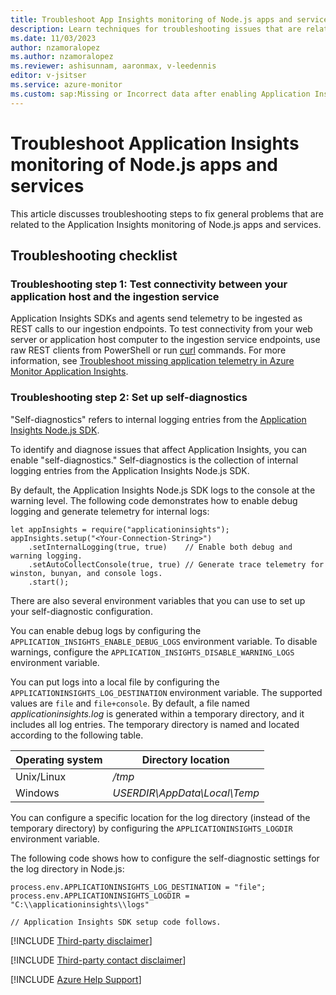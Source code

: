 ```yaml
---
title: Troubleshoot App Insights monitoring of Node.js apps and services
description: Learn techniques for troubleshooting issues that are related to the Application Insights monitoring of Node.js applications and services.
ms.date: 11/03/2023
author: nzamoralopez
ms.author: nzamoralopez
ms.reviewer: ashisunnam, aaronmax, v-leedennis
editor: v-jsitser
ms.service: azure-monitor
ms.custom: sap:Missing or Incorrect data after enabling Application Insights in Azure Portal
---
```

# Troubleshoot Application Insights monitoring of Node.js apps and services

This article discusses troubleshooting steps to fix general problems that are related to the Application Insights monitoring of Node.js apps and services.

## Troubleshooting checklist

### Troubleshooting step 1: Test connectivity between your application host and the ingestion service

Application Insights SDKs and agents send telemetry to be ingested as REST calls to our ingestion endpoints. To test connectivity from your web server or application host computer to the ingestion service endpoints, use raw REST clients from PowerShell or run [curl](https://curl.se) commands. For more information, see [Troubleshoot missing application telemetry in Azure Monitor Application Insights](../investigate-missing-telemetry.md).

### Troubleshooting step 2: Set up self-diagnostics

"Self-diagnostics" refers to internal logging entries from the [Application Insights Node.js SDK](/azure/azure-monitor/app/nodejs).

To identify and diagnose issues that affect Application Insights, you can enable "self-diagnostics." Self-diagnostics is the collection of internal logging entries from the Application Insights Node.js SDK.

By default, the Application Insights Node.js SDK logs to the console at the warning level. The following code demonstrates how to enable debug logging and generate telemetry for internal logs:

```nodejs
let appInsights = require("applicationinsights");
appInsights.setup("<Your-Connection-String>")
    .setInternalLogging(true, true)    // Enable both debug and warning logging.
    .setAutoCollectConsole(true, true) // Generate trace telemetry for winston, bunyan, and console logs.
    .start();
```

There are also several environment variables that you can use to set up your self-diagnostic configuration.

You can enable debug logs by configuring the `APPLICATION_INSIGHTS_ENABLE_DEBUG_LOGS` environment variable. To disable warnings, configure the `APPLICATION_INSIGHTS_DISABLE_WARNING_LOGS` environment variable.

You can put logs into a local file by configuring the `APPLICATIONINSIGHTS_LOG_DESTINATION` environment variable. The supported values are `file` and `file+console`. By default, a file named *applicationinsights.log* is generated within a temporary directory, and it includes all log entries. The temporary directory is named and located according to the following table.

| Operating system | Directory location              |
|------------------|---------------------------------|
| Unix/Linux       | */tmp*                          |
| Windows          | *USERDIR\\AppData\\Local\\Temp* |

You can configure a specific location for the log directory (instead of the temporary directory) by configuring the `APPLICATIONINSIGHTS_LOGDIR` environment variable.

The following code shows how to configure the self-diagnostic settings for the log directory in Node.js:

```nodejs
process.env.APPLICATIONINSIGHTS_LOG_DESTINATION = "file";
process.env.APPLICATIONINSIGHTS_LOGDIR = "C:\\applicationinsights\\logs"

// Application Insights SDK setup code follows.
```

[!INCLUDE [Third-party disclaimer](../../../../includes/third-party-disclaimer.md)]

[!INCLUDE [Third-party contact disclaimer](../../../../includes/third-party-contact-disclaimer.md)]

[!INCLUDE [Azure Help Support](../../../../includes/azure-help-support.md)]
